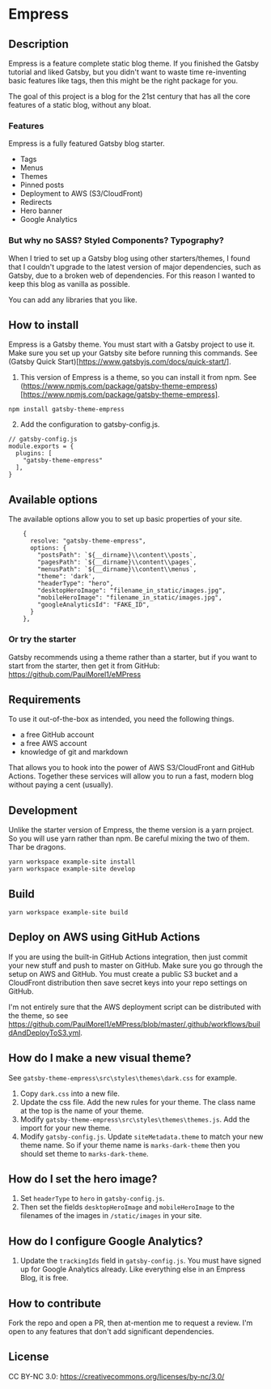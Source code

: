 # Empress

## Description

Empress is a feature complete static blog theme. If you finished the Gatsby tutorial and liked Gatsby, but you didn't want to waste time re-inventing basic features like tags, then this might be the right package for you.

The goal of this project is a blog for the 21st century that has all the core features of a static blog, without any bloat.

### Features

Empress is a fully featured Gatsby blog starter.

- Tags
- Menus
- Themes
- Pinned posts
- Deployment to AWS (S3/CloudFront)
- Redirects
- Hero banner
- Google Analytics

### But why no SASS? Styled Components? Typography?

When I tried to set up a Gatsby blog using other starters/themes, I found that I couldn't upgrade to the latest version of major dependencies, such as Gatsby, due to a broken web of dependencies. For this reason I wanted to keep this blog as vanilla as possible.

You can add any libraries that you like.

## How to install

Empress is a Gatsby theme. You must start with a Gatsby project to use it. Make sure you set up your Gatsby site before running this commands. See (Gatsby Quick Start)[https://www.gatsbyjs.com/docs/quick-start/].

1. This version of Empress is a theme, so you can install it from npm. See (https://www.npmjs.com/package/gatsby-theme-empress)[https://www.npmjs.com/package/gatsby-theme-empress].

```
npm install gatsby-theme-empress
```

2. Add the configuration to gatsby-config.js.

```
// gatsby-config.js
module.exports = {
  plugins: [
    "gatsby-theme-empress"
  ],
}
```

## Available options

The available options allow you to set up basic properties of your site.

```
    {
      resolve: "gatsby-theme-empress",
      options: {
        "postsPath": `${__dirname}\\content\\posts`,
        "pagesPath": `${__dirname}\\content\\pages`,
        "menusPath": `${__dirname}\\content\\menus`,
        "theme": 'dark',
        "headerType": "hero",
        "desktopHeroImage": "filename_in_static/images.jpg",
        "mobileHeroImage": "filename_in_static/images.jpg",
        "googleAnalyticsId": "FAKE_ID",
      }
    },
```

### Or try the starter

Gatsby recommends using a theme rather than a starter, but if you want to start from the starter, then get it from GitHub: https://github.com/PaulMorel1/eMPress

## Requirements

To use it out-of-the-box as intended, you need the following things.

- a free GitHub account
- a free AWS account
- knowledge of git and markdown

That allows you to hook into the power of AWS S3/CloudFront and GitHub Actions. Together these services will allow you to run a fast, modern blog without paying a cent (usually).

## Development

Unlike the starter version of Empress, the theme version is a yarn project. So you will use yarn rather than npm. Be careful mixing the two of them. Thar be dragons.

```
yarn workspace example-site install
yarn workspace example-site develop
```

## Build

```
yarn workspace example-site build
```

## Deploy on AWS using GitHub Actions

If you are using the built-in GitHub Actions integration, then just commit your new stuff and push to master on GitHub. Make sure you go through the setup on AWS and GitHub. You must create a public S3 bucket and a CloudFront distribution then save secret keys into your repo settings on GitHub.

I'm not entirely sure that the AWS deployment script can be distributed with the theme, so see https://github.com/PaulMorel1/eMPress/blob/master/.github/workflows/buildAndDeployToS3.yml.

## How do I make a new visual theme?

See `gatsby-theme-empress\src\styles\themes\dark.css` for example.

1. Copy `dark.css` into a new file.
2. Update the css file. Add the new rules for your theme. The class name at the top is the name of your theme.
3. Modify `gatsby-theme-empress\src\styles\themes\themes.js`. Add the import for your new theme.
4. Modify `gatsby-config.js`. Update `siteMetadata.theme` to match your new theme name. So if your theme name is `marks-dark-theme` then you should set theme to `marks-dark-theme`.

## How do I set the hero image?

1. Set `headerType` to `hero` in  `gatsby-config.js`.
2. Then set the fields `desktopHeroImage` and `mobileHeroImage` to the filenames of the images in `/static/images` in your site.

## How do I configure Google Analytics?

1. Update the `trackingIds` field in `gatsby-config.js`. You must have signed up for Google Analytics already. Like everything else in an Empress Blog, it is free.

## How to contribute

Fork the repo and open a PR, then at-mention me to request a review. I'm open to any features that don't add significant dependencies.

## License

CC BY-NC 3.0: https://creativecommons.org/licenses/by-nc/3.0/